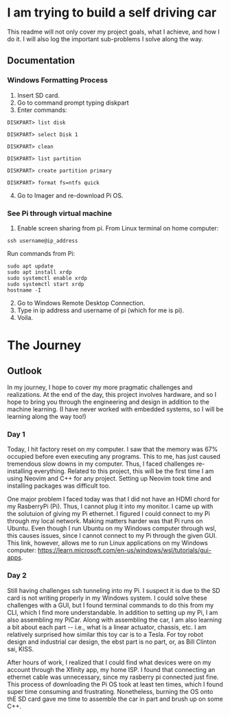 # I am trying to build a self driving car

This readme will not only cover my project goals, what I achieve, and how I do it. I will also log the important sub-problems I solve along the way. 

## Documentation
### Windows Formatting Process
1. Insert SD card.
2. Go to command prompt typing diskpart
3. Enter commands:
```
DISKPART> list disk

DISKPART> select Disk 1

DISKPART> clean

DISKPART> list partition

DISKPART> create partition primary

DISKPART> format fs=ntfs quick

```
4. Go to Imager and re-download Pi OS. 

### See Pi through virtual machine
1. Enable screen sharing from pi. 
From Linux terminal on home computer:
```
ssh username@ip_address
```
Run commands from Pi: 
```
sudo apt update
sudo apt install xrdp
sudo systemctl enable xrdp
sudo systemctl start xrdp
hostname -I
```
2. Go to Windows Remote Desktop Connection.
3. Type in ip address and username of pi (which for me is pi).
4. Voila. 

# The Journey
## Outlook
In my journey, I hope to cover my more pragmatic challenges and realizations. At the end of the day, this project involves hardware, and so I hope to bring you through the engineering and design in addition to the machine learning. (I have never worked with embedded systems, so I will be learning along the way too!)
### Day 1
Today, I hit factory reset on my computer. I saw that the memory was 67% occupied before even executing any programs. This to me, has just caused tremendous slow downs in my computer. Thus, I faced challenges re-installing everything. Related to this project, this will be the first time I am using Neovim and C++ for any project. Setting up Neovim took time and installing packages was difficult too. 

One major problem I faced today was that I did not have an HDMI chord for my RasberryPi (Pi). Thus, I cannot plug it into my monitor. I came up with the solutuion of giving my Pi ethernet. I figured I could connect to my Pi through my local network. Making matters harder was that Pi runs on Ubuntu. Even though I run Ubuntu on my Windows computer through wsl, this causes issues, since I cannot connect to my Pi through the given GUI. This link, however, allows me to run Linux applications on my Windows computer: https://learn.microsoft.com/en-us/windows/wsl/tutorials/gui-apps.

### Day 2
Still having challenges ssh tunneling into my Pi. I suspect it is due to the SD card is not writing properly in my Windows system. I could solve these challenges with a GUI, but I found terminal commands to do this from my CLI, which I find more understandable. In addition to setting up my Pi, I am also assembling my PiCar. Along with assembling the car, I am also learning a bit about each part -- i.e., what is a linear actuator, chassis, etc. I am relatively surprised how similar this toy car is to a Tesla. For toy robot design and industrial car design, the ebst part is no part, or, as Bill Clinton sai, KISS.

After hours of work, I realized that I could find what devices were on my account through the Xfinity app, my home ISP. I found that connecting an ethernet cable was unnecessary, since my rasberry pi connected just fine. This process of downloading the Pi OS took at least ten times, which I found super time consuming and frustrating. Nonetheless, burning the OS onto thE SD card gave me time to assemble the car in part and brush up on some C++. 
